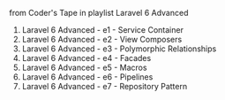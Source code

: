 from Coder's Tape in playlist Laravel 6 Advanced
01. Laravel 6 Advanced - e1 - Service Container
02. Laravel 6 Advanced - e2 - View Composers
03. Laravel 6 Advanced - e3 - Polymorphic Relationships
04. Laravel 6 Advanced - e4 - Facades
05. Laravel 6 Advanced - e5 - Macros
06. Laravel 6 Advanced - e6 - Pipelines
07. Laravel 6 Advanced - e7 - Repository Pattern